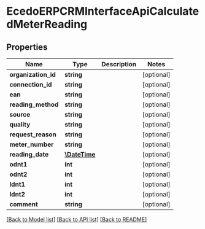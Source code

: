 # EcedoERPCRMInterfaceApiCalculatedMeterReading

## Properties
Name | Type | Description | Notes
------------ | ------------- | ------------- | -------------
**organization_id** | **string** |  | [optional] 
**connection_id** | **string** |  | [optional] 
**ean** | **string** |  | [optional] 
**reading_method** | **string** |  | [optional] 
**source** | **string** |  | [optional] 
**quality** | **string** |  | [optional] 
**request_reason** | **string** |  | [optional] 
**meter_number** | **string** |  | [optional] 
**reading_date** | [**\DateTime**](\DateTime.md) |  | [optional] 
**odnt1** | **int** |  | [optional] 
**odnt2** | **int** |  | [optional] 
**ldnt1** | **int** |  | [optional] 
**ldnt2** | **int** |  | [optional] 
**comment** | **string** |  | [optional] 

[[Back to Model list]](../README.md#documentation-for-models) [[Back to API list]](../README.md#documentation-for-api-endpoints) [[Back to README]](../README.md)


